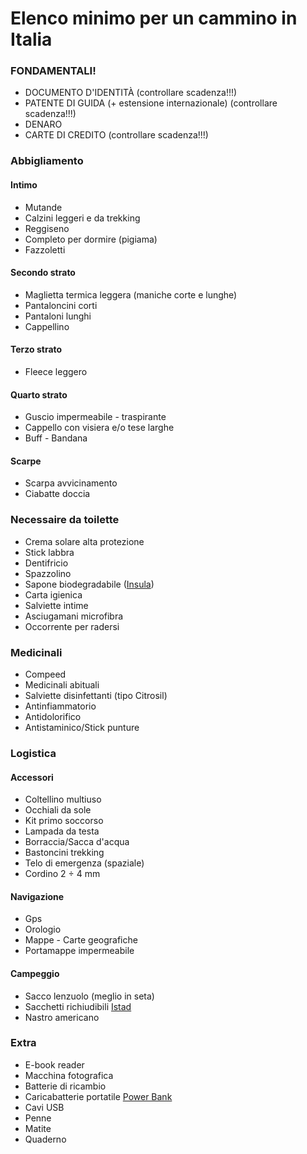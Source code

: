 # Elenco minimo per un cammino in Italia

### FONDAMENTALI!
* DOCUMENTO D'IDENTITÀ (controllare scadenza!!!)
* PATENTE DI GUIDA (+ estensione internazionale) (controllare scadenza!!!)
* DENARO
* CARTE DI CREDITO (controllare scadenza!!!)
### Abbigliamento
#### Intimo
* Mutande
* Calzini leggeri e da trekking
* Reggiseno
* Completo per dormire (pigiama)
* Fazzoletti
#### Secondo strato
* Maglietta termica leggera (maniche corte e lunghe)
* Pantaloncini corti
* Pantaloni lunghi
* Cappellino
#### Terzo strato
* Fleece leggero
#### Quarto strato
* Guscio impermeabile - traspirante
* Cappello con visiera e/o tese larghe
* Buff - Bandana
#### Scarpe
* Scarpa avvicinamento
* Ciabatte doccia

### Necessaire da toilette
* Crema solare alta protezione
* Stick labbra
* Dentifricio
* Spazzolino
* Sapone biodegradabile ([Insula](https://www.facebook.com/insulabodycare/))
* Carta igienica
* Salviette intime
* Asciugamani microfibra
* Occorrente per radersi
### Medicinali
* Compeed
* Medicinali abituali
* Salviette disinfettanti (tipo Citrosil)
* Antinfiammatorio
* Antidolorifico
* Antistaminico/Stick punture

### Logistica
#### Accessori
* Coltellino multiuso
* Occhiali da sole
* Kit primo soccorso
* Lampada da testa
* Borraccia/Sacca d'acqua
* Bastoncini trekking
* Telo di emergenza (spaziale)
* Cordino 2 ÷ 4 mm
#### Navigazione
* Gps
* Orologio
* Mappe - Carte geografiche
* Portamappe impermeabile
#### Campeggio
* Sacco lenzuolo (meglio in seta)
* Sacchetti richiudibili [Istad](https://www.ikea.com/it/it/catalog/products/80339281/)
* Nastro americano

### Extra

* E-book reader
* Macchina fotografica
* Batterie di ricambio
* Caricabatterie portatile [Power Bank](https://www.amazon.it/Migliorata-Anker-Portatile-PowerCore-Retrocompatibile/dp/B01N0X3NL5/)
* Cavi USB
* Penne
* Matite
* Quaderno
